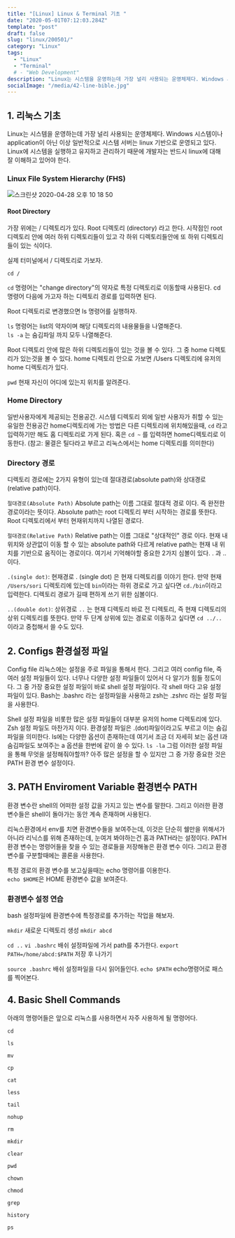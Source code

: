 ```yaml
---
title: "[Linux] Linux & Terminal 기초 "
date: "2020-05-01T07:12:03.284Z"
template: "post"
draft: false
slug: "linux/200501/"
category: "Linux"
tags:
  - "Linux"
  - "Terminal"
  # - "Web Development"
description: "Linux는 시스템을 운영하는데 가장 널리 사용되는 운영체제다. Windows 시스템이나 application이 아닌 이상 일반적으로 시스템 서버는 linux 기반으로 운영되고 있다. Linux에 시스템을 실행하고 유지하고 관리하기 때문에 개발자는 반드시 linux에 대해 잘 이해하고 있어야 한다."
socialImage: "/media/42-line-bible.jpg"
---
```


## 1. 리눅스 기초

Linux는 시스템을 운영하는데 가장 널리 사용되는 운영체제다. Windows 시스템이나 application이 아닌 이상 일반적으로 시스템 서버는 linux 기반으로 운영되고 있다. Linux에 시스템을 실행하고 유지하고 관리하기 때문에 개발자는 반드시 linux에 대해 잘 이해하고 있어야 한다.

### Linux File System Hierarchy (FHS)

![스크린샷 2020-04-28 오후 10 18 50](https://user-images.githubusercontent.com/60246689/80796375-f868c000-8bd9-11ea-88c4-bdcdfaba14ee.png)

#### Root Directory

가장 위에는 / 디렉토리가 있다. Root 디렉토리 (directory) 라고 한다.
시작점인 root 디렉토리 안에 여러 하위 디렉토리들이 있고 각 하위 디렉토리들안에 또 하위 디렉토리 들이 있는 식이다.

실제 터미널에서 / 디렉토리로 가보자.

`cd /`

`cd` 명령어는 "change directory"의 약자로 특정 디렉토리로 이동할때 사용된다. cd 명령어 다음에 가고자 하는 디렉토리 경로를 입력하면 된다.

Root 디렉토리로 변경했으면 ls 명령어를 실행하자.

`ls` 명령어는 list의 약자이며 해당 디렉토리의 내용물들을 나열해준다. <br>
`ls -a` 는 숨김파일 까지 모두 나열해준다.

Root 디렉토리 안에 많은 하위 디렉토리들이 있는 것을 볼 수 있다. 그 중 home 디렉토리가 있는것을 볼 수 있다. home 디렉토리 안으로 가보면 /Users 디렉토리에 유저의 home 디렉토리가 있다.

`pwd` 현재 자신이 어디에 있는지 위치를 알려준다.

### Home Directory

일반사용자에게 제공되는 전용공간.
시스템 디렉토리 외에 일반 사용자가 취할 수 있는 유일한 전용공간
home디렉토리에 가는 방법은 다른 디렉토리에 위치해있을때,
`cd` 라고 입력하기만 해도 홈 디렉토리로 가게 된다.
혹은 `cd ~` 를 입력하면 home디렉토리로 이동한다.
(참고: 물결은 틸다라고 부르고 리눅스에서는 home 디렉토리를 의미한다)

### Directory 경로

디렉토리 경로에는 2가지 유형이 있는데 절대경로(absolute path)와 상대경로(relative path)이다.

`절대경로(Absolute Path)`
Absolute path는 이름 그대로 절대적 경로 이다. 즉 완전한 경로이라는 뜻이다. Absolute path는 root 디렉토리 부터 시작하는 경로를 뜻한다. Root 디렉토리에서 부터 현재위치까지 나열된 경로다.

`절대경로(Relative Path)`
Relative path는 이름 그대로 "상대적인" 경로 이다. 현재 내 위치와 상관없이 이동 할 수 있는 absolute path와 다르게 relative path는 현재 내 위치를 기반으로 움직이는 경로이다. 여기서 기억해야할 중요한 2가지 심볼이 있다. . 과 .. 이다.

`.(single dot)`: 현재경로
. (single dot) 은 현재 디렉토리를 이야기 한다.
만약 현재 `/Users/sori` 디렉토리에 있는데 `bin`이라는 하위 경로로 가고 싶다면 `cd./bin`이라고 입력한다. 디렉토리 경로가 길때 편하게 쓰기 위한 심볼이다.

`..(double dot)`: 상위경로
`..` 는 현재 디렉토리 바로 전 디렉토리, 즉 현재 디렉토리의 상위 디렉토리를 뜻한다.
만약 두 단계 상위에 있는 경로로 이동하고 싶다면 `cd ../..` 이라고 중첩해서 쓸 수도 있다.

## 2. Configs 환경설정 파일

Config file
리눅스에는 설정을 주로 파일을 통해서 한다. 그리고 여러 config file, 즉 여러 설정 파일들이 있다. 너무나 다양한 설정 파일들이 있어서 다 알기가 힘들 정도이다. 그 중 가장 중요한 설정 파일이 바로 shell 설정 파일이다. 각 shell 마다 고유 설정 파일이 있다. Bash는 .bashrc 라는 설정파일을 사용하고 zsh는 .zshrc 라는 설정 파일을 사용한다.

Shell 설정 파일을 비롯한 많은 설정 파일들이 대부분 유저의 home 디렉토리에 있다. Zsh 설정 파일도 마찬가지 이다.
환경설정 파일은 .(dot)파일이라고도 부르고 이는 숨김파일을 의미한다.
ls에는 다양한 옵션이 존재하는데 여기서 조금 더 자세히 보는 옵션 l과 숨김파일도 보여주는 a 옵션을 한번에 같이 쓸 수 있다.
`ls -la`
그럼 이러한 설정 파일을 통해 무엇을 설정해줘야할까?
아주 많은 설정을 할 수 있지만 그 중 가장 중요한 것은 PATH 환경 변수 설정이다.

## 3. PATH Enviroment Variable 환경변수 PATH

환경 변수란 shell의 어떠한 설정 값을 가지고 있는 변수를 말한다. 그리고 이러한 환경 변수들은 shell이 돌아가는 동안 계속 존재하며 사용된다.

리눅스환경에서 env를 치면 환경변수들을 보여주는데, 이것은 단순히 쉘만을 위해서가 아니라 리닉스를 위해 존재하는데, 눈여겨 봐야하는건 홈과 PATH라는 설정이다. PATH 환경 변수는 명령어들을 찾을 수 있는 경로들을 저장해놓은 환경 변수 이다.
그리고 환경변수를 구분할때에는 콜론을 사용한다.

특정 경로의 환경 변수를 보고싶을때는 echo 명령어를 이용한다. <br>
`echo $HOME`은 HOME 환경변수 값을 보여준다.

### 환경변수 설정 연습

bash 설정파일에 환경변수에 특정경로를 추가하는 작업을 해보자.

`mkdir` 새로운 디렉토리 생성
`mkdir abcd`

`cd ..`
`vi .bashrc` 배쉬 설정파일에 가서 path를 추가한다.
`export PATH=/home/abcd:$PATH` 저장 후 나가기

`source .bashrc` 배쉬 설정파일을 다시 읽어들인다.
`echo $PATH` echo명령어로 패스를 찍어본다.

## 4. Basic Shell Commands

아래의 명령어들은 앞으로 리눅스를 사용하면서 자주 사용하게 될 명령어다.

`cd`

`ls`

`mv`

`cp`

`cat`

`less`

`tail`

`nohup`

`rm`

`mkdir`

`clear`

`pwd`

`chown`

`chmod`

`grep`

`history`

`ps`
